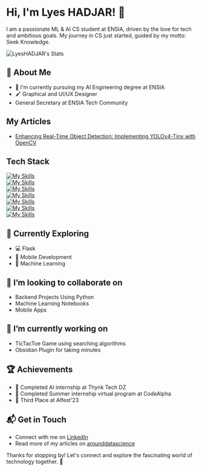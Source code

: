 # Hi, I'm Lyes HADJAR! 👋

I am a passionate ML & AI CS student at ENSIA, driven by the love for tech and ambitious goals. My journey in CS just started, guided by my motto: Seek Knowledge.

![LyesHADJAR's Stats](https://github-readme-stats.vercel.app/api?username=LyesHADJAR&theme=vue-dark&show_icons=true&hide_border=true&count_private=true&year=2025)

## 🚀 About Me

- 🔭 I'm currently pursuing my AI Engineering degree at ENSIA
- 🖌️ Graphical and UI/UX Designer
- General Secretary at ENSIA Tech Community

## My Articles

- [Enhancing Real-Time Object Detection: Implementing YOLOv4-Tiny with OpenCV](https://arounddatascience.com/blog/case-studies/enhancing-real-time-object-detection-implementing-yolov4-tiny-with-opencv/)

## Tech Stack

[![My Skills](https://skillicons.dev/icons?i=js,html,css,c,cpp,py,dart)](https://skillicons.dev)  
[![My Skills](https://skillicons.dev/icons?i=vscode,clion,anaconda,flutter)](https://skillicons.dev)  
[![My Skills](https://skillicons.dev/icons?i=figma,ps,ai)](https://skillicons.dev)  
[![My Skills](https://skillicons.dev/icons?i=git,github)](https://skillicons.dev)  
[![My Skills](https://skillicons.dev/icons?i=sklearn,tensorflow,opencv,pytorch)](https://skillicons.dev)  
[![My Skills](https://skillicons.dev/icons?i=linux)](https://skillicons.dev)  
[![My Skills](https://skillicons.dev/icons?i=obsidian)](https://skillicons.dev)

## 🌱 Currently Exploring

- 💻 Flask 
- 📱 Mobile Development
- 🤖 Machine Learning

## 👯 I’m looking to collaborate on

- Backend Projects Using Python
- Machine Learning Notebooks
- Mobile Apps

## 🔭 I’m currently working on 

- TicTacToe Game using searching algorithms
- Obsidian Plugin for taking minutes 

## 🏆 Achievements

- 🌟 Completed AI internship at Thynk Tech DZ
- 🌟 Completed Summer internship virtual program at CodeAlpha
- 🌟 Third Place at AIfest'23

## 📬 Get in Touch

- Connect with me on [LinkedIn](https://www.linkedin.com/in/lyes-hadjar/)
- Read more of my articles on [arounddatascience](https://arounddatascience.com/)

Thanks for stopping by! Let's connect and explore the fascinating world of technology together. 🚀
